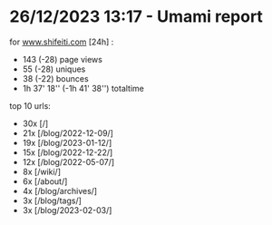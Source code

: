 # 26/12/2023 13:17 - Umami report
for www.shifeiti.com [24h] :

 - 143 (-28) page views
 - 55 (-28) uniques
 - 38 (-22) bounces
 - 1h 37' 18'' (-1h 41' 38'') totaltime


top 10 urls:
 - 30x [/]
 - 21x [/blog/2022-12-09/]
 - 19x [/blog/2023-01-12/]
 - 15x [/blog/2022-12-22/]
 - 12x [/blog/2022-05-07/]
 - 8x [/wiki/]
 - 6x [/about/]
 - 4x [/blog/archives/]
 - 3x [/blog/tags/]
 - 3x [/blog/2023-02-03/]


